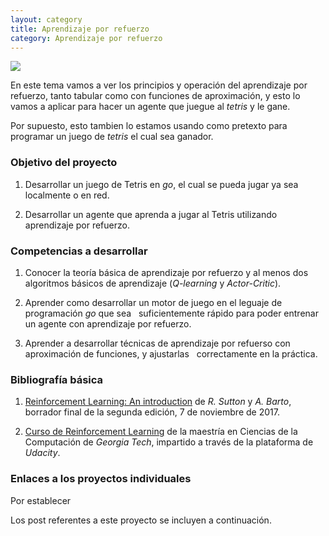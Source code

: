 ```yaml
---
layout: category
title: Aprendizaje por refuerzo
category: Aprendizaje por refuerzo
---
```


![](https://raw.githubusercontent.com/Topicos-IA-UNISON/Topicos-IA-UNISON.github.io/master/_screenshots/tetris.jpeg)

<!--
<img alt="Mobile home page" src="/_screenshots/2.png?raw=true" width="300px" />
<img alt="Mobile post page" src="/_screenshots/3.png?raw=true" width="300px" />
-->

En este tema vamos a ver los principios y operación del aprendizaje por refuerzo, 
tanto tabular como con funciones de aproximación, y esto lo vamos a aplicar para
hacer un agente que juegue al *tetris* y le gane.

Por supuesto, esto tambien lo estamos usando como pretexto para programar un 
juego de *tetris* el cual sea ganador.

### Objetivo del proyecto

1. Desarrollar un juego de Tetris en *go*, el cual se pueda jugar ya sea localmente o en red.

2. Desarrollar un agente que aprenda a jugar al Tetris utilizando aprendizaje por refuerzo.


### Competencias a desarrollar

1. Conocer la teoría básica de aprendizaje por refuerzo y al menos dos algoritmos básicos de
   aprendizaje (*Q-learning* y *Actor-Critic*).

2. Aprender como desarrollar un motor de juego en el leguaje de programación *go* que sea 
   suficientemente rápido para poder entrenar un agente con aprendizaje por refuerzo.

3. Aprender a desarrollar técnicas de aprendizaje por refuerso con aproximación de funciones, y ajustarlas
   correctamente en la práctica.


### Bibliografía básica

1. [Reinforcement Learning: An introduction](http://incompleteideas.net/book/bookdraft2017nov5.pdf) de *R. Sutton* y *A. Barto*, borrador final de la segunda edición, 7 de noviembre de 2017.

2. [Curso de Reinforcement Learning](https://www.udacity.com/course/reinforcement-learning--ud600) de la maestría en Ciencias de la Computación de *Georgia Tech*, impartido a través de la plataforma de *Udacity*.


### Enlaces a los proyectos individuales

Por establecer



Los post referentes a este proyecto se incluyen a continuación.
